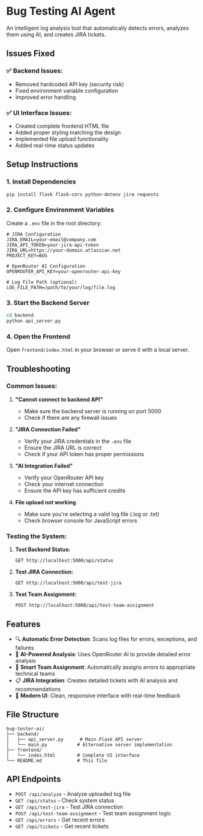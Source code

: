 # Bug Testing AI Agent

An intelligent log analysis tool that automatically detects errors, analyzes them using AI, and creates JIRA tickets.

## Issues Fixed

### ✅ Backend Issues:
- Removed hardcoded API key (security risk)
- Fixed environment variable configuration
- Improved error handling

### ✅ UI Interface Issues:
- Created complete frontend HTML file
- Added proper styling matching the design
- Implemented file upload functionality
- Added real-time status updates

## Setup Instructions

### 1. Install Dependencies
```bash
pip install flask flask-cors python-dotenv jira requests
```

### 2. Configure Environment Variables
Create a `.env` file in the root directory:
```env
# JIRA Configuration
JIRA_EMAIL=your-email@company.com
JIRA_API_TOKEN=your-jira-api-token
JIRA_URL=https://your-domain.atlassian.net
PROJECT_KEY=BUG

# OpenRouter AI Configuration
OPENROUTER_API_KEY=your-openrouter-api-key

# Log File Path (optional)
LOG_FILE_PATH=/path/to/your/log/file.log
```

### 3. Start the Backend Server
```bash
cd backend
python api_server.py
```

### 4. Open the Frontend
Open `frontend/index.html` in your browser or serve it with a local server.

## Troubleshooting

### Common Issues:

1. **"Cannot connect to backend API"**
   - Make sure the backend server is running on port 5000
   - Check if there are any firewall issues

2. **"JIRA Connection Failed"**
   - Verify your JIRA credentials in the `.env` file
   - Ensure the JIRA URL is correct
   - Check if your API token has proper permissions

3. **"AI Integration Failed"**
   - Verify your OpenRouter API key
   - Check your internet connection
   - Ensure the API key has sufficient credits

4. **File upload not working**
   - Make sure you're selecting a valid log file (.log or .txt)
   - Check browser console for JavaScript errors

### Testing the System:

1. **Test Backend Status:**
   ```
   GET http://localhost:5000/api/status
   ```

2. **Test JIRA Connection:**
   ```
   GET http://localhost:5000/api/test-jira
   ```

3. **Test Team Assignment:**
   ```
   POST http://localhost:5000/api/test-team-assignment
   ```

## Features

- 🔍 **Automatic Error Detection**: Scans log files for errors, exceptions, and failures
- 🤖 **AI-Powered Analysis**: Uses OpenRouter AI to provide detailed error analysis
- 🎯 **Smart Team Assignment**: Automatically assigns errors to appropriate technical teams
- 📋 **JIRA Integration**: Creates detailed tickets with AI analysis and recommendations
- 🎨 **Modern UI**: Clean, responsive interface with real-time feedback

## File Structure

```
bug-tester-ai/
├── backend/
│   ├── api_server.py      # Main Flask API server
│   └── main.py           # Alternative server implementation
├── frontend/
│   └── index.html        # Complete UI interface
└── README.md             # This file
```

## API Endpoints

- `POST /api/analyze` - Analyze uploaded log file
- `GET /api/status` - Check system status
- `GET /api/test-jira` - Test JIRA connection
- `POST /api/test-team-assignment` - Test team assignment logic
- `GET /api/errors` - Get recent errors
- `GET /api/tickets` - Get recent tickets
